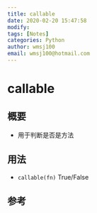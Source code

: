 ```yaml
---
title: callable
date: 2020-02-20 15:47:58
modify: 
tags: [Notes]
categories: Python
author: wmsj100
email: wmsj100@hotmail.com
---
```


# callable

## 概要

- 用于判断是否是方法

## 用法

- `callable(fn)` True/False

## 参考

